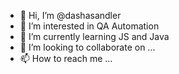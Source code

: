 - 👋 Hi, I’m @dashasandler
- 👀 I’m interested in QA Automation
- 🌱 I’m currently learning JS and Java
- 💞️ I’m looking to collaborate on ...
- 📫 How to reach me ...

<!---
dashasandler/dashasandler is a ✨ special ✨ repository because its `README.md` (this file) appears on your GitHub profile.
You can click the Preview link to take a look at your changes.
--->
